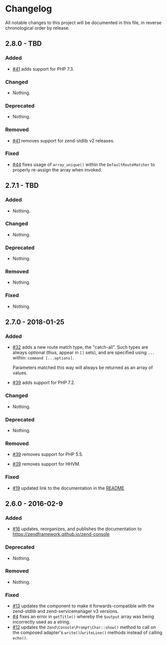 # Changelog

All notable changes to this project will be documented in this file, in reverse chronological order by release.

## 2.8.0 - TBD

### Added

- [#41](https://github.com/zendframework/zend-console/pull/41) adds support for PHP 7.3.

### Changed

- Nothing.

### Deprecated

- Nothing.

### Removed

- [#41](https://github.com/zendframework/zend-console/pull/41) removes support for zend-stdlib v2 releases.

### Fixed

- [#44](https://github.com/zendframework/zend-console/pull/44) fixes usage of `array_unique()` within the `DefaultRouteMatcher` to
  properly re-assign the array when invoked.

## 2.7.1 - TBD

### Added

- Nothing.

### Changed

- Nothing.

### Deprecated

- Nothing.

### Removed

- Nothing.

### Fixed

- Nothing.

## 2.7.0 - 2018-01-25

### Added

- [#32](https://github.com/zendframework/zend-console/pull/32) adds a new route
  match type, the "catch-all". Such types are always optional (thus, appear in
  `[]` sets), and are specified using `...` within: `command [...options]`.

  Parameters matched this way will always be returned as an array of values.

- [#39](https://github.com/zendframework/zend-console/pull/39) adds support for
  PHP 7.2.

### Changed

- Nothing.

### Deprecated

- Nothing.

### Removed

- [#39](https://github.com/zendframework/zend-console/pull/39) removes support
  for PHP 5.5.

- [#39](https://github.com/zendframework/zend-console/pull/39) removes support
  for HHVM.

### Fixed

- [#19](https://github.com/zendframework/zend-console/pull/19) updated link
  to the documentation in the [README](README.md)

## 2.6.0 - 2016-02-9

### Added

- [#16](https://github.com/zendframework/zend-console/pull/16) updates,
  reorganizes, and publishes the documentation to
  https://zendframework.github.io/zend-console

### Deprecated

- Nothing.

### Removed

- Nothing.

### Fixed

- [#13](https://github.com/zendframework/zend-console/pull/13) updates the
  component to make it forwards-compatible with the zend-stdlib and
  zend-servicemanager v3 versions.
- [#4](https://github.com/zendframework/zend-console/pull/4) fixes an error in
  `getTitle()` whereby the `$output` array was being incorrectly used as a
  string.
- [#12](https://github.com/zendframework/zend-console/pull/12) updates the
  `Zend\Console\Prompt\Char::show()` method to call on the composed adapter's
  `write()`/`writeLine()` methods instead of calling `echo()`.
